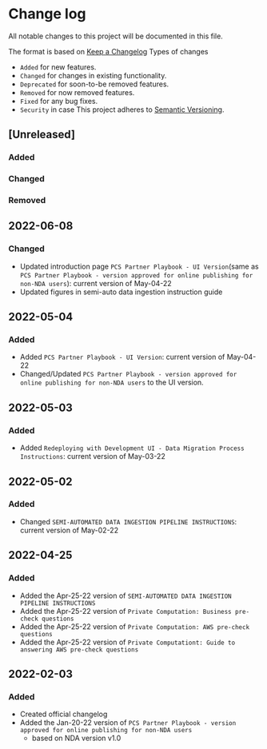 # Change log
All notable changes to this project will be documented in this file.

The format is based on [Keep a Changelog](https://keepachangelog.com/en/1.0.0/)
Types of changes
  - `Added` for new features.
  - `Changed` for changes in existing functionality.
  - `Deprecated` for soon-to-be removed features.
  - `Removed` for now removed features.
  - `Fixed` for any bug fixes.
  - `Security` in case
This project adheres to [Semantic Versioning](https://semver.org/spec/v2.0.0.html).

## [Unreleased]
### Added

### Changed

### Removed


## 2022-06-08
### Changed
  - Updated introduction page `PCS Partner Playbook - UI Version`(same as `PCS Partner Playbook - version approved for online publishing for non-NDA users`): current version of May-04-22
  - Updated figures in semi-auto data ingestion instruction guide


## 2022-05-04
### Added
  - Added `PCS Partner Playbook - UI Version`: current version of May-04-22
  - Changed/Updated `PCS Partner Playbook - version approved for online publishing for non-NDA users` to the UI version.

## 2022-05-03
### Added
  - Added `Redeploying with Development UI - Data Migration Process Instructions`: current version of May-03-22
## 2022-05-02
### Added
  - Changed `SEMI-AUTOMATED DATA INGESTION PIPELINE INSTRUCTIONS`: current version of May-02-22

## 2022-04-25
### Added
  - Added the Apr-25-22 version of `SEMI-AUTOMATED DATA INGESTION PIPELINE INSTRUCTIONS`
  - Added the Apr-25-22 version of `Private Computation: Business pre-check questions`
  - Added the Apr-25-22 version of `Private Computation: AWS pre-check questions`
  - Added the Apr-25-22 version of `Private Computationt: Guide to answering AWS pre-check questions`

## 2022-02-03
### Added
  - Created official changelog
  - Added the Jan-20-22 version of `PCS Partner Playbook - version approved for online publishing for non-NDA users`
    * based on NDA version v1.0
